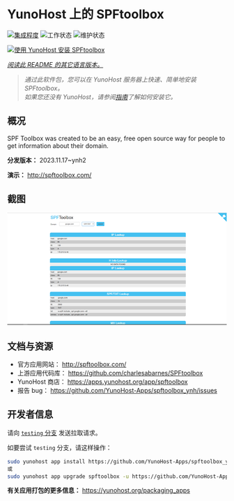 <!--
注意：此 README 由 <https://github.com/YunoHost/apps/tree/master/tools/readme_generator> 自动生成
请勿手动编辑。
-->

# YunoHost 上的 SPFtoolbox

[![集成程度](https://apps.yunohost.org/badge/integration/spftoolbox)](https://ci-apps.yunohost.org/ci/apps/spftoolbox/)
![工作状态](https://apps.yunohost.org/badge/state/spftoolbox)
![维护状态](https://apps.yunohost.org/badge/maintained/spftoolbox)

[![使用 YunoHost 安装 SPFtoolbox](https://install-app.yunohost.org/install-with-yunohost.svg)](https://install-app.yunohost.org/?app=spftoolbox)

*[阅读此 README 的其它语言版本。](./ALL_README.md)*

> *通过此软件包，您可以在 YunoHost 服务器上快速、简单地安装 SPFtoolbox。*  
> *如果您还没有 YunoHost，请参阅[指南](https://yunohost.org/install)了解如何安装它。*

## 概况

SPF Toolbox was created to be an easy, free open source way for people to get information about their domain.


**分发版本：** 2023.11.17~ynh2

**演示：** <http://spftoolbox.com/>

## 截图

![SPFtoolbox 的截图](./doc/screenshots/687474703a2f2f692e696d6775722e636f6d2f4143785a5074512e706e67.png)

## 文档与资源

- 官方应用网站： <http://spftoolbox.com/>
- 上游应用代码库： <https://github.com/charlesabarnes/SPFtoolbox>
- YunoHost 商店： <https://apps.yunohost.org/app/spftoolbox>
- 报告 bug： <https://github.com/YunoHost-Apps/spftoolbox_ynh/issues>

## 开发者信息

请向 [`testing` 分支](https://github.com/YunoHost-Apps/spftoolbox_ynh/tree/testing) 发送拉取请求。

如要尝试 `testing` 分支，请这样操作：

```bash
sudo yunohost app install https://github.com/YunoHost-Apps/spftoolbox_ynh/tree/testing --debug
或
sudo yunohost app upgrade spftoolbox -u https://github.com/YunoHost-Apps/spftoolbox_ynh/tree/testing --debug
```

**有关应用打包的更多信息：** <https://yunohost.org/packaging_apps>
